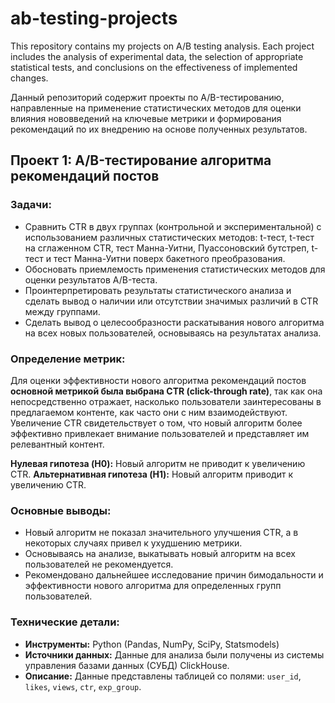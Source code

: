 # ab-testing-projects
This repository contains my projects on A/B testing analysis. Each project includes the analysis of experimental data, the selection of appropriate statistical tests, and conclusions on the effectiveness of implemented changes.

Данный репозиторий содержит проекты по A/B-тестированию, направленные на применение статистических методов для оценки влияния нововведений на ключевые метрики и формирования рекомендаций по их внедрению на основе полученных результатов.

## Проект 1: A/B-тестирование алгоритма рекомендаций постов

### Задачи:
*   Сравнить CTR в двух группах (контрольной и экспериментальной) с использованием различных статистических методов: t-тест, t-тест на сглаженном CTR, тест Манна-Уитни, Пуассоновский бутстреп, t-тест и тест Манна-Уитни поверх бакетного преобразования.
*   Обосновать приемлемость применения статистических методов для оценки результатов A/B-теста.
*   Проинтерпретировать результаты статистического анализа и сделать вывод о наличии или отсутствии значимых различий в CTR между группами.
*   Сделать вывод о целесообразности раскатывания нового алгоритма на всех новых пользователей, основываясь на результатах анализа.


### Определение метрик:
Для оценки эффективности нового алгоритма рекомендаций постов **основной метрикой была выбрана CTR (click-through rate)**, так как она непосредственно отражает, насколько пользователи заинтересованы в предлагаемом контенте, как часто они с ним взаимодействуют. Увеличение CTR свидетельствует о том, что новый алгоритм более эффективно привлекает внимание пользователей и представляет им релевантный контент.

**Нулевая гипотеза (H0):** Новый алгоритм не приводит к увеличению CTR.
**Альтернативная гипотеза (H1):** Новый алгоритм приводит к увеличению CTR.


### Основные выводы:
*  Новый алгоритм не показал значительного улучшения CTR, а в некоторых случаях привел к ухудшению метрики.
*  Основываясь на анализе, выкатывать новый алгоритм на всех пользователей не рекомендуется.
*  Рекомендовано дальнейшее исследование причин бимодальности и эффективности нового алгоритма для определенных групп пользователей.

### Технические детали:
*  **Инструменты:** Python (Pandas, NumPy, SciPy, Statsmodels)
*  **Источники данных:** Данные для анализа были получены из системы управления базами данных (СУБД) ClickHouse.
*  **Описание:** Данные представлены таблицей со полями: `user_id`, `likes`, `views`, `ctr`, `exp_group`.
